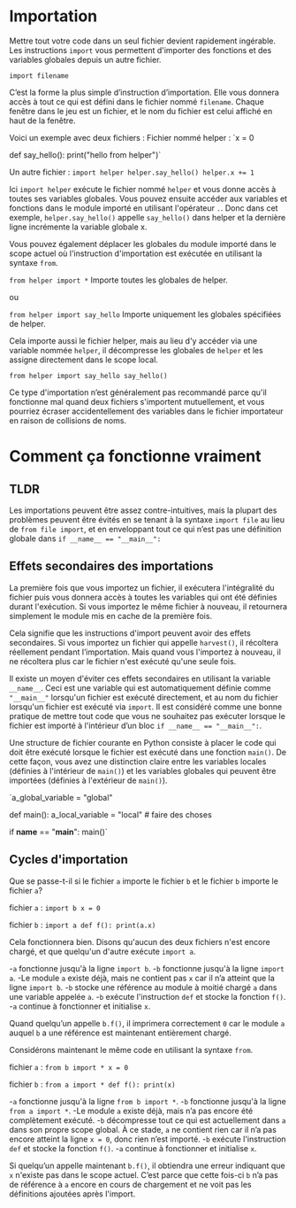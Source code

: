 # Importation
Mettre tout votre code dans un seul fichier devient rapidement ingérable.
Les instructions `import` vous permettent d'importer des fonctions et des variables globales depuis un autre fichier.

`import filename`

C’est la forme la plus simple d’instruction d’importation. Elle vous donnera accès à tout ce qui est défini dans le fichier nommé `filename`. Chaque fenêtre dans le jeu est un fichier, et le nom du fichier est celui affiché en haut de la fenêtre.

Voici un exemple avec deux fichiers :
Fichier nommé helper :
`x = 0

def say_hello():
    print("hello from helper")`

Un autre fichier :
`import helper
helper.say_hello()
helper.x += 1`

Ici `import helper` exécute le fichier nommé `helper` et vous donne accès à toutes ses variables globales.
Vous pouvez ensuite accéder aux variables et fonctions dans le module importé en utilisant l'opérateur `.`.
Donc dans cet exemple, `helper.say_hello()` appelle `say_hello()` dans helper et la dernière ligne incrémente la variable globale x.

Vous pouvez également déplacer les globales du module importé dans le scope actuel où l'instruction d'importation est exécutée en utilisant la syntaxe `from`.

`from helper import *`
Importe toutes les globales de helper.

ou

`from helper import say_hello`
Importe uniquement les globales spécifiées de helper.

Cela importe aussi le fichier helper, mais au lieu d'y accéder via une variable nommée `helper`, il décompresse les globales de `helper` et les assigne directement dans le scope local.

`from helper import say_hello
say_hello()`

Ce type d'importation n’est généralement pas recommandé parce qu'il fonctionne mal quand deux fichiers s'importent mutuellement, et vous pourriez écraser accidentellement des variables dans le fichier importateur en raison de collisions de noms.

# Comment ça fonctionne vraiment

## TLDR
Les importations peuvent être assez contre-intuitives, mais la plupart des problèmes peuvent être évités en se tenant à la syntaxe `import file` au lieu de `from file import`, et en enveloppant tout ce qui n’est pas une définition globale dans `if __name__ == "__main__":`

## Effets secondaires des importations
La première fois que vous importez un fichier, il exécutera l'intégralité du fichier puis vous donnera accès à toutes les variables qui ont été définies durant l'exécution.
Si vous importez le même fichier à nouveau, il retournera simplement le module mis en cache de la première fois.

Cela signifie que les instructions d'import peuvent avoir des effets secondaires. Si vous importez un fichier qui appelle `harvest()`, il récoltera réellement pendant l’importation. Mais quand vous l'importez à nouveau, il ne récoltera plus car le fichier n'est exécuté qu'une seule fois.

Il existe un moyen d'éviter ces effets secondaires en utilisant la variable `__name__`. Ceci est une variable qui est automatiquement définie comme `"__main__"` lorsqu'un fichier est exécuté directement, et au nom du fichier lorsqu'un fichier est exécuté via `import`.
Il est considéré comme une bonne pratique de mettre tout code que vous ne souhaitez pas exécuter lorsque le fichier est importé à l'intérieur d’un bloc `if __name__ == "__main__":`.

Une structure de fichier courante en Python consiste à placer le code qui doit être exécuté lorsque le fichier est exécuté dans une fonction `main()`. De cette façon, vous avez une distinction claire entre les variables locales (définies à l'intérieur de `main()`) et les variables globales qui peuvent être importées (définies à l'extérieur de `main()`).

`a_global_variable = "global"

def main():
    a_local_variable = "local"
    # faire des choses

if __name__ == "__main__":
    main()`

## Cycles d'importation
Que se passe-t-il si le fichier `a` importe le fichier `b` et le fichier `b` importe le fichier `a`?

fichier `a` :
`import b
x = 0`

fichier `b` :
`import a
def f():
    print(a.x)`

Cela fonctionnera bien. Disons qu'aucun des deux fichiers n'est encore chargé, et que quelqu'un d'autre exécute `import a`.

-`a` fonctionne jusqu'à la ligne `import b`.
-`b` fonctionne jusqu'à la ligne `import a`.
-Le module `a` existe déjà, mais ne contient pas `x` car il n’a atteint que la ligne `import b`.
-`b` stocke une référence au module à moitié chargé `a` dans une variable appelée `a`.
-`b` exécute l'instruction `def` et stocke la fonction `f()`.
-`a` continue à fonctionner et initialise `x`.

Quand quelqu’un appelle `b.f()`, il imprimera correctement `0` car le module `a` auquel `b` a une référence est maintenant entièrement chargé.

Considérons maintenant le même code en utilisant la syntaxe `from`.

fichier `a` :
`from b import *
x = 0`

fichier `b` :
`from a import *
def f():
    print(x)`

-`a` fonctionne jusqu'à la ligne `from b import *`.
-`b` fonctionne jusqu'à la ligne `from a import *`.
-Le module `a` existe déjà, mais n’a pas encore été complètement exécuté.
-`b` décompresse tout ce qui est actuellement dans `a` dans son propre scope global. À ce stade, `a` ne contient rien car il n’a pas encore atteint la ligne `x = 0`, donc rien n’est importé.
-`b` exécute l'instruction `def` et stocke la fonction `f()`.
-`a` continue à fonctionner et initialise `x`.

Si quelqu’un appelle maintenant `b.f()`, il obtiendra une erreur indiquant que `x` n'existe pas dans le scope actuel. C’est parce que cette fois-ci `b` n’a pas de référence à `a` encore en cours de chargement et ne voit pas les définitions ajoutées après l'import.